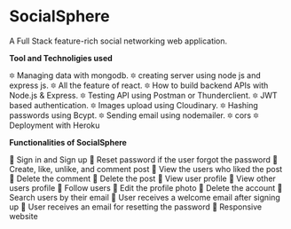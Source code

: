 # SocialSphere
A Full Stack feature-rich social networking web application.

**Tool and Technoligies used**

🔯 Managing data with mongodb.
🔯 creating server using node js and express js.
🔯 All the feature of react.
🔯 How to build backend APIs with Node.js & Express.
🔯 Testing API using Postman or Thunderclient.
🔯 JWT based authentication.
🔯 Images upload using Cloudinary.
🔯 Hashing passwords using Bcypt.
🔯 Sending email using nodemailer.
🔯 cors
🔯 Deployment with Heroku
    
**Functionalities of SocialSphere**

🔵 Sign in and Sign up
🔵 Reset password if the user forgot the password
🔵 Create, like, unlike, and comment post
🔵 View the users who liked the post
🔵 Delete the comment
🔵 Delete the post
🔵 View user profile
🔵 View other users profile
🔵 Follow users
🔵 Edit the profile photo
🔵 Delete the account
🔵 Search users by their email
🔵 User receives a welcome email after signing up 
🔵 User receives an email for resetting the password
🔵 Responsive website
